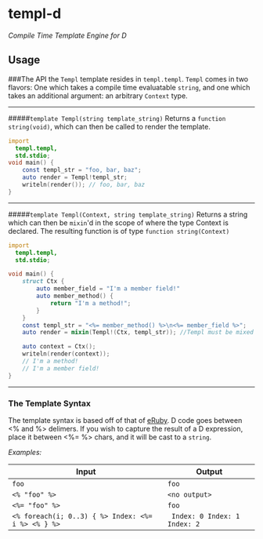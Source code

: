 # templ-d
_Compile Time Template Engine for D_


## Usage

###The API
the `Templ` template resides in `templ.templ`.
`Templ` comes in two flavors: One which takes a compile time evaluatable `string`, and one which takes an additional argument: an arbitrary `Context` type.  

----

#####`template Templ(string template_string)`
Returns a `function string(void)`, which can then be called to render the template.
```d
import
  templ.templ,
  std.stdio;
void main() {
	const templ_str = "foo, bar, baz";
	auto render = Templ!templ_str;
	writeln(render()); // foo, bar, baz
}
```  

----

#####`template Templ(Context, string template_string)`
Returns a string which can then be `mixin`'d in the scope of where the type Context is declared.
The resulting function is of type `function string(Context)`

```d
import
  templ.templ,
  std.stdio;

void main() {
	struct Ctx {
		auto member_field = "I'm a member field!"
		auto member_method() {
			return "I'm a method!";
		}
	}
	const templ_str = "<%= member_method() %>\n<%= member_field %>";
	auto render = mixin(Templ!(Ctx, templ_str)); //Templ must be mixed in

	auto context = Ctx();
	writeln(render(context));
	// I'm a method!
	// I'm a member field!
}
```

----

### The Template Syntax

The template syntax is based off of that of [eRuby](https://en.wikipedia.org/wiki/ERuby). D code goes between <% and %> delimers. If you wish to capture the result of a D expression, place it between <%= %> chars, and it will be cast to a `string`.

_Examples:_

| Input | Output |
| ----- | ------ |
| `foo` | `foo`  |
| `<% "foo" %>`  | `<no output>` |
| `<%= "foo" %>` | `foo`  |
| ```<% foreach(i; 0..3) { %> Index: <%= i %> <% } %> ``` | ``` Index: 0 Index: 1 Index: 2``` |
